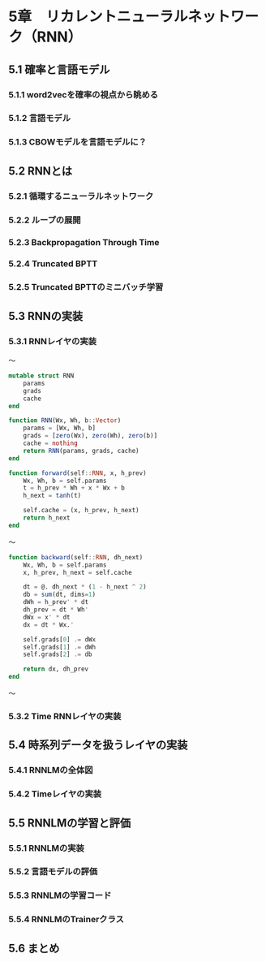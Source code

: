 # 5章　リカレントニューラルネットワーク（RNN）

## 5.1 確率と言語モデル
### 5.1.1 word2vecを確率の視点から眺める
### 5.1.2 言語モデル
### 5.1.3 CBOWモデルを言語モデルに？

## 5.2 RNNとは
### 5.2.1 循環するニューラルネットワーク
### 5.2.2 ループの展開
### 5.2.3 Backpropagation Through Time
### 5.2.4 Truncated BPTT
### 5.2.5 Truncated BPTTのミニバッチ学習

## 5.3 RNNの実装
### 5.3.1 RNNレイヤの実装

～  

```julia
mutable struct RNN
    params
    grads
    cache
end

function RNN(Wx, Wh, b::Vector)
    params = [Wx, Wh, b]
    grads = [zero(Wx), zero(Wh), zero(b)]
    cache = nothing
    return RNN(params, grads, cache)
end

function forward(self::RNN, x, h_prev)
    Wx, Wh, b = self.params
    t = h_prev * Wh + x * Wx + b
    h_next = tanh(t)

    self.cache = (x, h_prev, h_next)
    return h_next
end
```

～  

```julia
function backward(self::RNN, dh_next)
    Wx, Wh, b = self.params
    x, h_prev, h_next = self.cache

    dt = @. dh_next * (1 - h_next ^ 2)
    db = sum(dt, dims=1)
    dWh = h_prev' * dt
    dh_prev = dt * Wh'
    dWx = x' * dt
    dx = dt * Wx.'

    self.grads[0] .= dWx
    self.grads[1] .= dWh
    self.grads[2] .= db

    return dx, dh_prev
end
```

～  

### 5.3.2 Time RNNレイヤの実装

## 5.4 時系列データを扱うレイヤの実装
### 5.4.1 RNNLMの全体図
### 5.4.2 Timeレイヤの実装

## 5.5 RNNLMの学習と評価
### 5.5.1 RNNLMの実装
### 5.5.2 言語モデルの評価
### 5.5.3 RNNLMの学習コード
### 5.5.4 RNNLMのTrainerクラス

## 5.6 まとめ